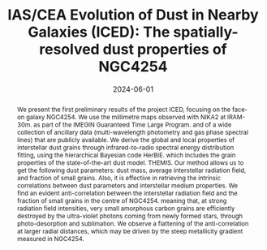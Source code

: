 ---
title: "IAS/CEA Evolution of Dust in Nearby Galaxies (ICED): The spatially-resolved dust properties of NGC4254"
collection: "publications"
category: "co_procs"
permalink: /publications/2024EPJWC29300038P
link: https://ui.adsabs.harvard.edu/abs/2024EPJWC.29300038P/abstract
date: 2024-06-01
venue: "mm Universe 2023 - Observing the Universe at mm Wavelengths"
citation: "Adam, R., Ricci, M., Eckert, D., et al. (2024), mm Universe 2023 - Observing the Universe at mm Wavelengths, 293, 00002."
abstract: "We present the first preliminary results of the project ICED, focusing on the face-on galaxy NGC4254. We use the millimetre maps observed with NIKA2 at lRAM-30m. as part of the IMEGIN Guaranteed Time Large Program. and of a wide collection of ancillary data (multi-wavelength photometry and gas phase spectral lines) that are publicly available. We derive the global and local properties of interstellar dust grains through infrared-to-radio spectral energy distribution fitting, using the hierarchical Bayesian code HerBIE. which includes the grain properties of the state-of-the-art dust model. THEMIS. Our method allows us to get the following dust parameters: dust mass, average interstellar radiation field, and fraction of small grains. Also, it is effective in retrieving the intrinsic correlations between dust parameters and interstellar medium properties. We find an evident anti-correlation between the interstellar radiation field and the fraction of small grains in the centre of NGC4254. meaning that, at strong radiation field intensities, very small amorphous carbon grains are efficiently destroyed by the ultra-violet photons coming from newly formed stars, through photo-desorption and sublimation. We observe a flattening of the anti-correlation at larger radial distances, which may be driven by the steep metallicity gradient measured in NGC4254."
---